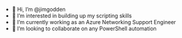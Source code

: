- 👋 Hi, I’m @jimgodden
- 👀 I’m interested in building up my scripting skills
- 🌱 I’m currently working as an Azure Networking Support Engineer
- 💞️ I’m looking to collaborate on any PowerShell automation

<!---
jimgodden/jimgodden is a ✨ special ✨ repository because its `README.md` (this file) appears on your GitHub profile.
You can click the Preview link to take a look at your changes.
--->
